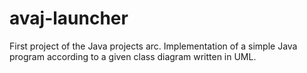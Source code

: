 # avaj-launcher
First project of the Java projects arc. Implementation of a simple Java program according to a given class diagram written in UML.
